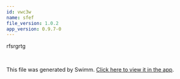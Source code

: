 ```yaml
---
id: vwc3w
name: sfef
file_version: 1.0.2
app_version: 0.9.7-0
---
```


rfsrgrtg

<br/>

This file was generated by Swimm. [Click here to view it in the app](http://localhost:5000/repos/Z2l0aHViJTNBJTNBc3Rva2Utd2VhdGhlciUzQSUzQUFkZGllQ29oZW4=/docs/vwc3w).